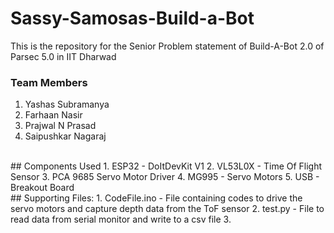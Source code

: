 # Sassy-Samosas-Build-a-Bot
This is the repository for the Senior Problem statement of Build-A-Bot 2.0 of Parsec 5.0 in IIT Dharwad <br>
### Team Members <br>
1. Yashas Subramanya
2. Farhaan Nasir
3. Prajwal N Prasad
4. Saipushkar Nagaraj
<br>
## Components Used
1. ESP32 - DoItDevKit V1
2. VL53L0X - Time Of Flight Sensor
3. PCA 9685 Servo Motor Driver
4. MG995 - Servo Motors
5. USB - Breakout Board
<br>
## Supporting Files:
1. CodeFile.ino - File containing codes to drive the servo motors and capture depth data from the ToF sensor
2. test.py - File to read data from serial monitor and write to a csv file
3. 
